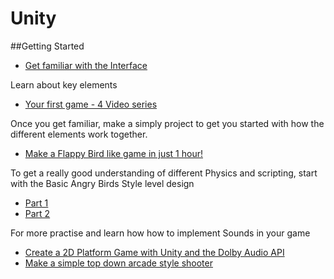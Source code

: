 # Unity

##Getting Started
* [Get familiar with the Interface](https://www.youtube.com/watch?v=QUCEcAp3h28/)

Learn about key elements
* [Your first game - 4 Video series](https://unity3d.com/learn/tutorials/modules/beginner/your-first-game)

Once you get familiar, make a simply project to get you started with how the different elements work together.
* [Make a Flappy Bird like game in just 1 hour!](http://anwell.me/articles/unity3d-flappy-bird/)

To get a really good understanding of different Physics and scripting, start with the Basic Angry Birds Style level design
* [Part 1](https://unity3d.com/learn/tutorials/modules/beginner/live-training-archive/making-angry-birds-style-game)
* [Part 2](https://unity3d.com/learn/tutorials/modules/beginner/live-training-archive/making-angry-birds-style-game-pt2)

For more practise and learn how how to implement Sounds in your game
* [Create a 2D Platform Game with Unity and the Dolby Audio API](http://code.tutsplus.com/tutorials/create-a-2d-platform-game-with-unity-and-the-dolby-audio-api--cms-20863)
* [Make a simple top down arcade style shooter](https://unity3d.com/learn/tutorials/projects/space-shooter)





